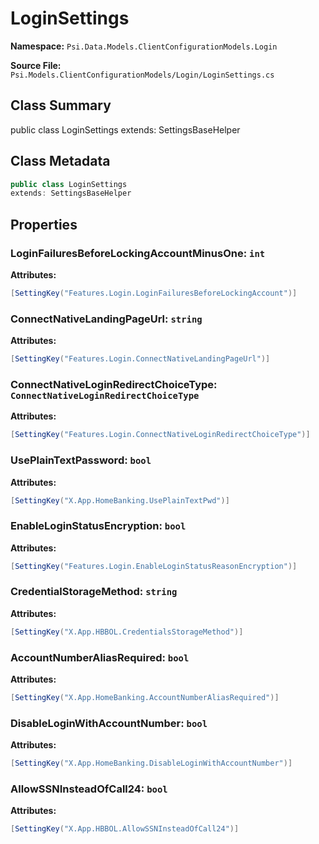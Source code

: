 # LoginSettings

**Namespace:** `Psi.Data.Models.ClientConfigurationModels.Login`

**Source File:** `Psi.Models.ClientConfigurationModels/Login/LoginSettings.cs`

## Class Summary

public class LoginSettings
extends: SettingsBaseHelper

## Class Metadata

```typescript
public class LoginSettings
extends: SettingsBaseHelper
```

## Properties

### LoginFailuresBeforeLockingAccountMinusOne: `int`



**Attributes:**
```csharp
[SettingKey("Features.Login.LoginFailuresBeforeLockingAccount")]
```

### ConnectNativeLandingPageUrl: `string`



**Attributes:**
```csharp
[SettingKey("Features.Login.ConnectNativeLandingPageUrl")]
```

### ConnectNativeLoginRedirectChoiceType: `ConnectNativeLoginRedirectChoiceType`



**Attributes:**
```csharp
[SettingKey("Features.Login.ConnectNativeLoginRedirectChoiceType")]
```

### UsePlainTextPassword: `bool`



**Attributes:**
```csharp
[SettingKey("X.App.HomeBanking.UsePlainTextPwd")]
```

### EnableLoginStatusEncryption: `bool`



**Attributes:**
```csharp
[SettingKey("Features.Login.EnableLoginStatusReasonEncryption")]
```

### CredentialStorageMethod: `string`



**Attributes:**
```csharp
[SettingKey("X.App.HBBOL.CredentialsStorageMethod")]
```

### AccountNumberAliasRequired: `bool`



**Attributes:**
```csharp
[SettingKey("X.App.HomeBanking.AccountNumberAliasRequired")]
```

### DisableLoginWithAccountNumber: `bool`



**Attributes:**
```csharp
[SettingKey("X.App.HomeBanking.DisableLoginWithAccountNumber")]
```

### AllowSSNInsteadOfCall24: `bool`



**Attributes:**
```csharp
[SettingKey("X.App.HBBOL.AllowSSNInsteadOfCall24")]
```
